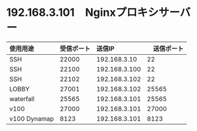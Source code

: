 # 192.168.3.101　Nginxプロキシサーバー

| 使用用途         | 受信ポート | 送信IP          | 　送信ポート |
|:-------------|:------|:--------------|:-------|
| SSH          | 22000 | 192.168.3.10  | 22     |
| SSH          | 22100 | 192.168.3.100 | 22     |
| SSH          | 22102 | 192.168.3.102 | 22     |
| LOBBY        | 27001 | 192.168.3.102 | 25565  |
| waterfall    | 25565 | 192.168.3.101 | 25565  |
| v100         | 27000 | 192.168.3.101 | 27000  | 
| v100 Dynamap | 8123  | 192.168.3.101 | 8123   |
